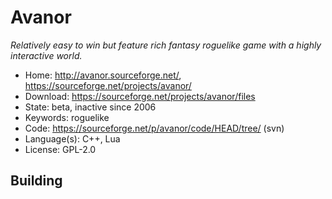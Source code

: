 # Avanor

_Relatively easy to win but feature rich fantasy roguelike game with a highly interactive world._

- Home: http://avanor.sourceforge.net/, https://sourceforge.net/projects/avanor/
- Download: https://sourceforge.net/projects/avanor/files
- State: beta, inactive since 2006
- Keywords: roguelike
- Code: https://sourceforge.net/p/avanor/code/HEAD/tree/ (svn)
- Language(s): C++, Lua
- License: GPL-2.0

## Building

